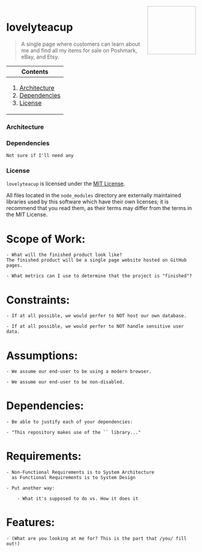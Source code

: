 <img height="128px" width="128px" align="right" />

# lovelyteacup

> A single page where customers can learn about me and find all my items for sale on Poshmark, eBay, and Etsy.

<table>
	<thead>
		<tr>
			<th align="center"><strong>Contents</strong></th>
		</tr>
	</thead>
	<tbody>
		<tr>
			<td>
				<ol>
					<li><a href="#architecture">Architecture</a></li>
					<li><a href="#dependencies">Dependencies</a></li>
					<li><a href="#license">License</a></li>
				</ol>
			</td>
		</tr>
	</tbody>
</table>

### Architecture

### Dependencies

```text
Not sure if I'll need any
```

### License

`lovelyteacup` is licensed under the [MIT License](https://github.com/dianajustdiana/lovelyteacup/blob/master/LICENSE).

All files located in the `node_modules` directory are externally maintained libraries used by this software which have their own licenses; it is recommend that you read them, as their terms may differ from the terms in the MIT License.

# Scope of Work:

    - What will the finished product look like?
    The finished product will be a single page website hosted on GitHub pages.

    - What metrics can I use to determine that the project is "finished"?

# Constraints:

    - If at all possible, we would perfer to NOT host our own database.

    - If at all possible, we would perfer to NOT handle sensitive user data.

# Assumptions:

    - We assume our end-user to be using a modern browser.

    - We assume our end-user to be non-disabled.

# Dependencies:

    - Be able to justify each of your dependencies:

    - "This repository makes use of the `` library..."

# Requirements:

    - Non-Functional Requirements is to System Architecture
      as Functional Requirements is to System Design

    - Put another way:

    	- What it's supposed to do vs. How it does it

# Features:

    - (What are you looking at me for? This is the part that /you/ fill out!)
